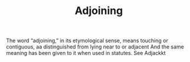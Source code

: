 ---
title: Adjoining
letter: A
permalink: "/definitions/bld-adjoining.html"
body: The word “adjoining,” in its etymological sense, means touching or contiguous,
  aa distinguished from lying near to or adjacent And the same meaning has been given
  to it when used in statutes. See Adjackkt
published_at: '2018-07-07'
source: Black's Law Dictionary 2nd Ed (1910)
layout: post
---
